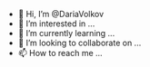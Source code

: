 - 👋 Hi, I’m @DariaVolkov
- 👀 I’m interested in ...
- 🌱 I’m currently learning ...
- 💞️ I’m looking to collaborate on ...
- 📫 How to reach me ...

<!---
DariaVolkov/DariaVolkov is a ✨ special ✨ repository because its `README.md` (this file) appears on your GitHub profile.
You can click the Preview link to take a look at your changes.
--->
